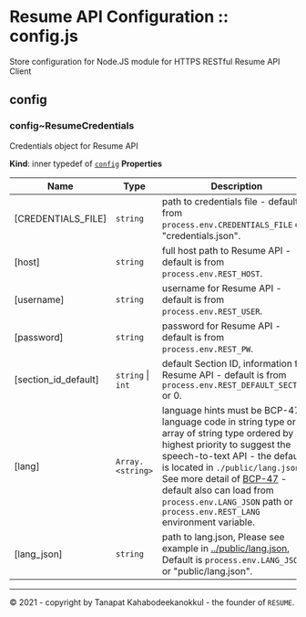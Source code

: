 # Resume API Configuration ::  config.js
Store configuration for Node.JS module for HTTPS RESTful Resume API Client

<a name="module_config"></a>

## config
<a name="module_config..ResumeCredentials"></a>

### config~ResumeCredentials
Credentials object for Resume API

**Kind**: inner typedef of [<code>config</code>](#module_config)
**Properties**

| Name | Type | Description |
| --- | --- | --- |
| [CREDENTIALS_FILE] | <code>string</code> | path to credentials file - default is from `process.env.CREDENTIALS_FILE` or "credentials.json". |
| [host] | <code>string</code> | full host path to Resume API - default is from `process.env.REST_HOST`. |
| [username] | <code>string</code> | username for Resume API - default is from `process.env.REST_USER`. |
| [password] | <code>string</code> | password for Resume API - default is from `process.env.REST_PW`. |
| [section_id_default] | <code>string</code> \| <code>int</code> | default Section ID, information for Resume API - default is from `process.env.REST_DEFAULT_SECTION` or 0. |
| [lang] | <code>Array.&lt;string&gt;</code> | language hints must be BCP-47 language code in string type or array of string type ordered by highest priority to suggest the speech-to-text API - the default is located in `./public/lang.json` . See more detail of [BCP-47](https://github.com/libyal/libfwnt/wiki/Language-Code-identifiers) - default also can load from `process.env.LANG_JSON` path or `process.env.REST_LANG` environment variable. |
| [lang_json] | <code>string</code> | path to lang.json, Please see example in [../public/lang.json](../public/lang.json), Default is `process.env.LANG_JSON` or "public/lang.json". |
  
-------
&copy; 2021 - copyright by Tanapat Kahabodeekanokkul - the founder of `RESUME`.